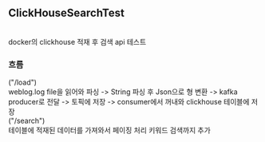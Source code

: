 <h2>ClickHouseSearchTest</h2><br>
docker의 clickhouse 적재 후 검색 api 테스트
<h3>흐름</h3>
("/load")<br>
weblog.log file을 읽어와 파싱 -> String 파싱 후 Json으로 형 변환 -> kafka producer로 전달 -> 토픽에 저장 -> consumer에서 꺼내와 clickhouse 테이블에 저장<br>
("/search")<br>
테이블에 적재된 데이터를 가져와서 페이징 처리 키워드 검색까지 추가
